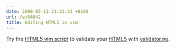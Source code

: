 ```yaml
---
date: 2008-05-13 21:31:53 +0100
url: /e/04042
title: Editing HTML5 in vim
---
```



Try the [HTML5 vim script](http://svn.natalian.org/projects/html5/html.vim) to validate your [HTML5](http://www.whatwg.org/specs/web-apps/current-work/multipage/) with [validator.nu](http://validator.nu/).
